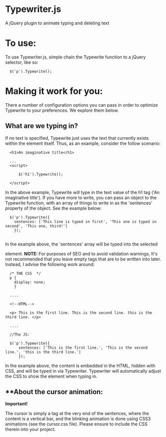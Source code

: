 # Typewriter.js
A jQuery plugin to animate typing and deleting text

# To use:

To use Typewriter.js, simple chain the Typewrite function to a jQuery selector, like so:
```
  $('p').Typewrite();
```
# Making it work for you:

There a number of configuration options you can pass in order to optimize Typewrite to your preferences. We explore them below.

## What are we typing in?

If no text is specified, Typewrite just uses the text that currently exists within the element itself. Thus, as an example, consider the follow scenario: 

``` 
  <h1>An imaginative title</h1>
  
  ...
  <script>
      
      $('h1').Typewrite();
      
  </script>
```

In the above example, Typewrite will type in the text value of the h1 tag ('An imaginative title'). If you have more to write, you can pass an object to the Typewrite function, with an array of things to write in as the 'sentences' property of the object. See the example below: 

```
  $('p').Typewrite({
    sentences: ['This line is typed in first', 'This one is typed in second', 'This one, third!']
    });
    
```

In the example above, the 'sentences' array will be typed into the selected <p> element.
<b> NOTE: </b> For purposes of SEO and to avoid validation warnings, It's not recommended that you leave empty tags that are to be written into later. Instead, I advise the following work around:

```
  /* THE CSS  */
  p { 
    display: none;
    }

  ....
  
  <!--HTML-->
  
  <p> This is the first line. This is the second line. this is the third line. </p>
  
  ....
  
  //The JS: 
  
  $('p').Typewrite({
      sentences: ['This is the first line.', 'This is the second line.', 'this is the third line.']
      });
```

In the example above, the content is embedded in the HTML, hidden with CSS, and will be typed in via Typewriter. Typewriter will automatically adjust the CSS to show the element when typing in. 

## **About the cursor animation: 

<b>Important!</b>

The cursor is simply a <span> tag at the very end of the sentences, where the content is a vertical bar, and the blinking animation is done using CSS3 animations (see the cursor.css file). Please ensure to include the CSS therein into your project. 
